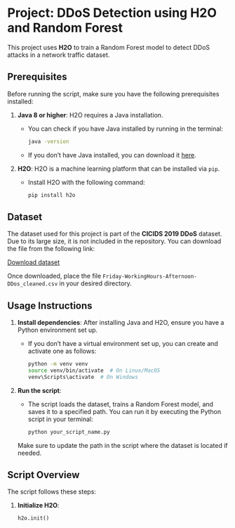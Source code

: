 # Project: DDoS Detection using H2O and Random Forest

This project uses **H2O** to train a Random Forest model to detect DDoS attacks in a network traffic dataset.

## Prerequisites

Before running the script, make sure you have the following prerequisites installed:

1. **Java 8 or higher**: H2O requires a Java installation.

   - You can check if you have Java installed by running in the terminal:
     ```bash
     java -version
     ```
   - If you don’t have Java installed, you can download it [here](https://www.oracle.com/java/technologies/javase-jdk8-downloads.html).

2. **H2O**: H2O is a machine learning platform that can be installed via `pip`.

   - Install H2O with the following command:
     ```bash
     pip install h2o
     ```

## Dataset

The dataset used for this project is part of the **CICIDS 2019 DDoS** dataset. Due to its large size, it is not included in the repository. You can download the file from the following link:

[Download dataset](https://www.unb.ca/cic/datasets/ddos-2019.html)

Once downloaded, place the file `Friday-WorkingHours-Afternoon-DDos_cleaned.csv` in your desired directory.

## Usage Instructions

1. **Install dependencies**: After installing Java and H2O, ensure you have a Python environment set up.

   - If you don’t have a virtual environment set up, you can create and activate one as follows:
     ```bash
     python -m venv venv
     source venv/bin/activate  # On Linux/MacOS
     venv\Scripts\activate  # On Windows
     ```

2. **Run the script**:

   - The script loads the dataset, trains a Random Forest model, and saves it to a specified path. You can run it by executing the Python script in your terminal:
     ```bash
     python your_script_name.py
     ```

   Make sure to update the path in the script where the dataset is located if needed.

## Script Overview

The script follows these steps:

1. **Initialize H2O**:
   ```python
   h2o.init()
